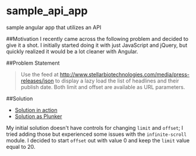 # sample_api_app
sample angular app that utilizes an API

##Motivation
I recently came across the following problem and decided to give it a shot. I initially started doing it with just JavaScript and jQuery, but quickly realized it would be a lot cleaner with Angular.

##Problem Statement
>Use the feed at http://www.stellarbiotechnologies.com/media/press-releases/json to display a lazy load the list of headlines and their publish date. Both limit and offset are available as URL parameters.

##Solution
* [Solution in action](http://run.plnkr.co/plunks/fLiEyT2JMbfObKhhFxn6/)
* [Solution as Plunker](http://plnkr.co/edit/fLiEyT2JMbfObKhhFxn6?p=info)

My initial solution doesn't have controls for changing `limit` and `offset`; I tried adding those but experienced some issues with the `infinite-scroll` module. I decided to start `offset` out with value 0 and keep the `limit` value equal to 20.
